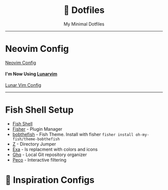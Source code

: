 <h1 align="center">🚀 Dotfiles</h1>
<p align="center">My Minimal Dotfiles</p>

---

# Neovim Config

[Neovim Config](https://github.com/ItzNesbroDev/dotfiles/tree/main/.config/nvim)

#### I'm Now Using [Lunarvim](lunarvim.org)

[Lunar Vim Config](https://github.com/ItzNesbroDev/dotfiles/tree/main/.config/lvim)

---

# Fish Shell Setup

- [Fish Shell](https://fishshell.com/)
- [Fisher](https://github.com/jorgebucaran/fisher) - Plugin Manager
- [bobthefish](https://github.com/oh-my-fish/theme-bobthefish) - Fish Theme. Install with fisher `fisher install oh-my-fish/theme-bobthefish`
- [Z](https://github.com/jethrokuan/z) - Directory Jumper
- [Exa](https://the.exa.website/) - ls replacment with colors and icons
- [Ghq](https://github.com/2nthony/ghq) - Local Git repository organizer
- [Peco](https://github.com/peco/peco) - Interactive filtering

# 🔫 Inspiration Configs

